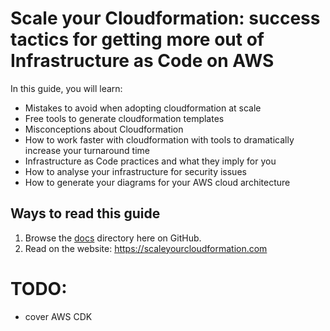 # Scale your Cloudformation: success tactics for getting more out of Infrastructure as Code on AWS

In this guide, you will learn:
- Mistakes to avoid when adopting cloudformation at scale
- Free tools to generate cloudformation templates
- Misconceptions about Cloudformation
- How to work faster with cloudformation with tools to dramatically increase your turnaround time
- Infrastructure as Code practices and what they imply for you
- How to analyse your infrastructure for security issues
- How to generate your diagrams for your AWS cloud architecture

## Ways to read this guide
1. Browse the [docs](docs/) directory here on GitHub.
2. Read on the website: https://scaleyourcloudformation.com

# TODO:
- cover AWS CDK
